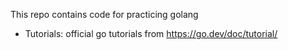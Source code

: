 This repo contains code for practicing golang
+ Tutorials: official go tutorials from https://go.dev/doc/tutorial/
